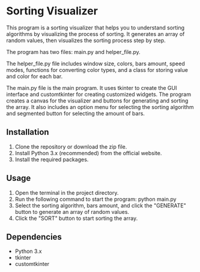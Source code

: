 <h1>
    Sorting Visualizer
</h1>
<p>
    This program is a sorting visualizer that helps you to understand sorting algorithms by visualizing the process of sorting. It generates an array of random values, then visualizes the sorting process step by step.
</p>
<p>
    The program has two files: main.py and helper_file.py.
</p>
<p>
    The helper_file.py file includes window size, colors, bars amount, speed modes, functions for converting color types, and a class for storing value and color for each bar.
</p>
<p>
    The main.py file is the main program. It uses tkinter to create the GUI interface and customtkinter for creating customized widgets. The program creates a canvas for the visualizer and buttons for generating and sorting the array. It also includes an option menu for selecting the sorting algorithm and segmented button for selecting the amount of bars.
</p>

<h2>
    Installation
</h2>
<ol>
    <li>Clone the repository or download the zip file.</li>
    <li>Install Python 3.x (recommended) from the official website.
    </li><li>Install the required packages.
</ol>

<h2>Usage</h2>
<ol>
    <li>Open the terminal in the project directory.</li>
    <li>Run the following command to start the program: python main.py</li>
    <li>Select the sorting algorithm, bars amount, and click the "GENERATE" button to generate an array of random values.</li>
    <li>Click the "SORT" button to start sorting the array.</li>
</ol>

<h2>Dependencies</h2>
<ul>
    <li>Python 3.x</li>
    <li>tkinter</li>
    <li>customtkinter</li>
</ul>



